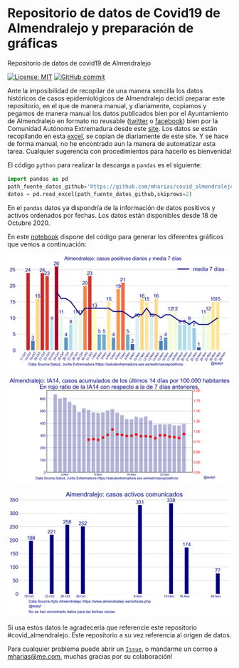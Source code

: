 # Repositorio de datos de Covid19 de Almendralejo y preparación de gráficas
Repositorio de datos de covid19 de Almendralejo

[![License: MIT](https://img.shields.io/badge/License-MIT-yellow.svg)](https://opensource.org/licenses/MIT)
[![GitHub commit](https://img.shields.io/github/last-commit/pcm-dpc/COVID-19)](https://github.com/mharias/covid_almendralejo/commits/master)


Ante la imposibilidad de recopilar de una manera sencilla los datos históricos de casos epidemiológicos de Almendralejo decidí preparar este repositorio, en el que de manera manual, y diariamente, copiamos y pegamos de manera manual los datos publicados bien por el Ayuntamiento de Almendralejo en formato no reusable ([twitter](https://twitter.com/AlcaldiaAlm/status/1329705935992975365?s=20) o [facebook](https://www.facebook.com/ayuntamientodealmendralejo/posts/1091505441303447)) bien  por la Comunidad Autónoma Extremadura desde este [site](https://saludextremadura.ses.es/web/casospositivos).
Los datos se están recopilando en esta [excel](https://github.com/mharias/covid_almendralejo/blob/main/datos/almendralejo.xlsx), se copian de diariamente de este site. Y se hace de forma manual, no he encontrado aun la manera de automatizar esta tarea. Cualquier sugerencia con procedimientos para hacerlo es bienvenida!

El código `python` para realizar la descarga a `pandas` es el siguiente: 
```python
import pandas as pd
path_fuente_datos_github='https://github.com/mharias/covid_almendralejo/blob/main/datos/almendralejo.xlsx?raw=true'
datos = pd.read_excel(path_fuente_datos_github,skiprows=2)
```
En el `pandas` datos ya dispondría de la información de datos positivos y activos ordenados por fechas.
Los datos están disponibles desde 18 de Octubre 2020.

En este [notebook](https://github.com/mharias/covid_almendralejo/blob/main/graficos_almendralejo.ipynb) dispone del código para generar los diferentes gráficos que vemos a continuación:

![alt text](https://github.com/mharias/covid_almendralejo/blob/main/graficos/almendralejo_nuevos_casos.png)

![alt text](https://github.com/mharias/covid_almendralejo/blob/main/graficos/almendralejo_ia14.png)

![alt text](https://github.com/mharias/covid_almendralejo/blob/main/graficos/almendralejo_activos.png)


Si usa estos datos le agradecería que referencie este repositorio #covid_almendralejo. Este repositorio a su vez referencia al origen de datos.

Para cualquier problema puede abrir un [`Issue`](https://github.com/mharias/covid_almendralejo/issues), o mandarme un correo a mharias@me.com, muchas gracias por su colaboración!
